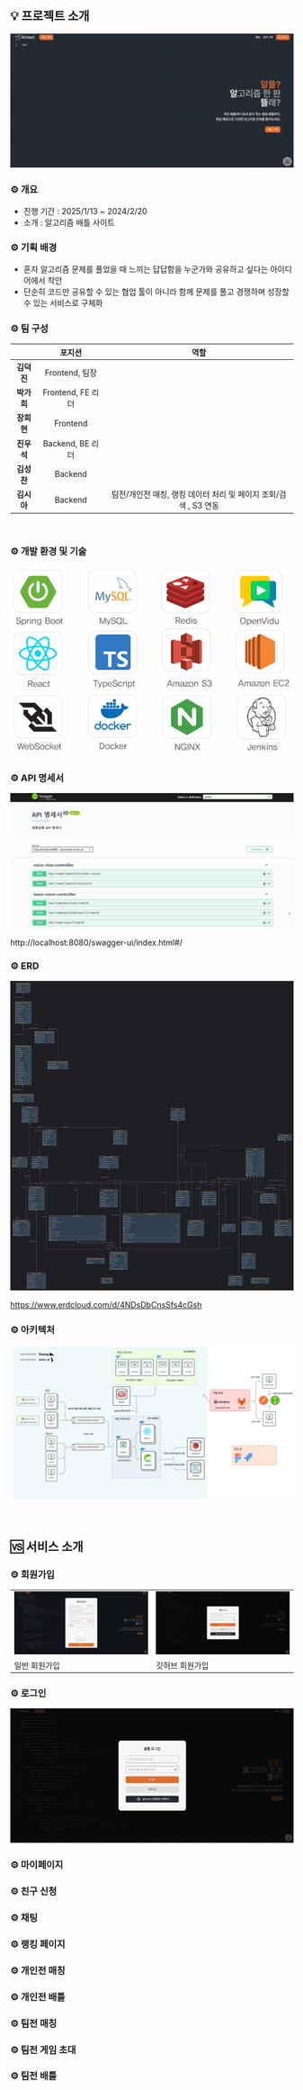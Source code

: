 ## 💡 프로젝트 소개

![main](README_assets/main.gif)

### ⚙ 개요

- 진행 기간 : 2025/1/13 ~ 2024/2/20
- 소개 : 알고리즘 배틀 사이트

### ⚙ 기획 배경

- 혼자 알고리즘 문제를 풀었을 때 느끼는 답답함을 누군가와 공유하고 싶다는 아이디어에서 착안
- 단순히 코드만 공유할 수 있는 협업 툴이 아니라 함께 문제를 풀고 경쟁하며 성장할 수 있는 서비스로 구체화 



### ⚙ 팀 구성

|         |       포지션       |                    역할                    |
|:-------:|:---------------:|:----------------------------------------:|
| **김덕진** |  Frontend, 팀장   |                                          |
| **박가희** | Frontend, FE 리더 |                                          |
| **장희현** |    Frontend     |                                          |
| **진우석** | Backend, BE 리더  |                                          |
| **김성찬** |     Backend     |                                          |
| **김시아** |     Backend     | 팀전/개인전 매칭, 랭킹 데이터 처리 및 페이지 조회/검색 , S3 연동 |

<br>

### ⚙ 개발 환경 및 기술

![tech](README_assets/tech.png)

### ⚙ API 명세서

![swagger](README_assets/swagger.gif)

http://localhost:8080/swagger-ui/index.html#/

### ⚙ ERD
![erd](README_assets/erd.png)

https://www.erdcloud.com/d/4NDsDbCnsSfs4cGsh

### ⚙ 아키텍처

![architecture](README_assets/architecture.png)



<br>

## 🆚 서비스 소개

### ⚙ 회원가입


|                                                   |                                                   |
|---------------------------------------------------|---------------------------------------------------|
| ![signup](README_assets/signup.gif)               | ![github-signup](README_assets/github-signup.gif) |
| 일반 회원가입                                           | 깃허브 회원가입                                          |




### ⚙ 로그인

![login](README_assets/login.gif)



### ⚙ 마이페이지


### ⚙ 친구 신청


### ⚙ 채팅


### ⚙ 랭킹 페이지


### ⚙ 개인전 매칭


### ⚙ 개인전 배틀


### ⚙ 팀전 매칭


### ⚙ 팀전 게임 초대


### ⚙ 팀전 배틀



